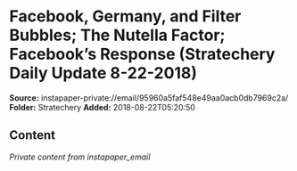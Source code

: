 # Facebook, Germany, and Filter Bubbles; The Nutella Factor; Facebook’s Response (Stratechery Daily Update 8-22-2018)

**Source:** instapaper-private://email/95960a5faf548e49aa0acb0db7969c2a/
**Folder:** Stratechery
**Added:** 2018-08-22T05:20:50




## Content
*Private content from instapaper_email*
